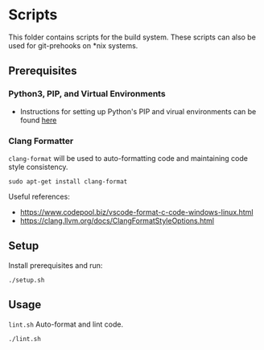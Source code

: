 # Scripts

This folder contains scripts for the build system. These scripts can also be used for git-prehooks on \*nix systems.

## Prerequisites
### Python3, PIP, and Virtual Environments
* Instructions for setting up Python's PIP and virual environments can be found [here](https://gist.github.com/Geoyi/d9fab4f609e9f75941946be45000632b)


### Clang Formatter
`clang-format` will be used to auto-formatting code and maintaining code style consistency.
```
sudo apt-get install clang-format
```

Useful references:
* https://www.codepool.biz/vscode-format-c-code-windows-linux.html
* https://clang.llvm.org/docs/ClangFormatStyleOptions.html


## Setup
Install prerequisites and run:
```
./setup.sh
```

## Usage
`lint.sh`
Auto-format and lint code.
```
./lint.sh
```